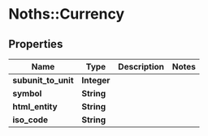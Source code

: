 # Noths::Currency

## Properties
Name | Type | Description | Notes
------------ | ------------- | ------------- | -------------
**subunit_to_unit** | **Integer** |  | 
**symbol** | **String** |  | 
**html_entity** | **String** |  | 
**iso_code** | **String** |  | 


